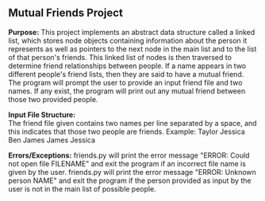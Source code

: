 Mutual Friends Project
-----------------------

**Purpose:**
This project implements an abstract data structure called a linked list, which stores node objects containing information about the person it represents as well as pointers to the next node in the main list and to the list of that person's friends. This linked list of nodes is then traversed to determine friend relationships between people. If a name appears in two different people's friend lists, then they are said to have a mutual friend. The program will prompt the user to provide an input friend file and two names. If any exist, the program will print out any mutual friend between those two provided people.

**Input File Structure:**  
  The friend file given contains two names per line separated by a space, and this indicates that those two people are friends. 
  Example:
    Taylor Jessica
    Ben James
    James Jessica
  
**Errors/Exceptions:**
  friends.py will print the error message "ERROR: Could not open file FILENAME" and exit the program if an incorrect file name is given by
  the user.
  friends.py will print the error message "ERROR: Unknown person NAME" and exit the program if the person provided as input by the user is
  not in the main list of possible people.
  
